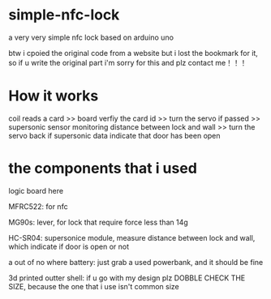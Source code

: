 # simple-nfc-lock
a very very simple nfc lock based on arduino uno 

btw i cpoied the original code from a website but i lost the bookmark for it, so if u write the original part i'm sorry for this and plz contact me！！！
# How it works
coil reads a card >> board verfiy the card id >> turn the servo if passed >> supersonic sensor monitoring distance between lock and wall >> turn the servo back if supersonic data indicate that door has been open
# the components that i used
<Arduino uno> logic board here

MFRC522: for nfc

MG90s: lever, for lock that require force less than 14g

HC-SR04: supersonice module, measure distance between lock and wall, which indicate if door is open or not

a out of no where battery: just grab a used powerbank, and it should be fine

3d printed outter shell: if u go with my design plz DOBBLE CHECK THE SIZE, because the one that i use isn't common size 
